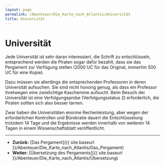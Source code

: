 ```yaml
---
layout: page
permalink: /Abenteuer/Die_Karte_nach_Atlantis/Universität
title: Universität
---
```


# Universität

Jede Universität ist sehr daran interessiert, die Schrift zu entschlüsseln, entsprechend werden die Piraten sogar dafür bezahlt, dass sie das Pergament zur Verfügung stellen (2000 UC für das Original, immerhin 500 UC für eine Kopie).

Dazu müssen sie allerdings die entsprechenden Professoren in deren Universität aufsuchen. Sie sind nicht honorig genug, als dass ein Professor ihretwegen eine zwielichtige Kaschemme aufsucht. Beim Besuch der Universität ist eine Verfolgungsprobe (Verfolgungsstatus 2) erforderlich, die Piraten sollten sich also besser tarnen.

Zwar haben die Universitäten enorme Rechenleistung, aber wegen der erforderlichen Kontrollen und Bürokratie dauert die Entschlüsselung trotzdem 14 Tage und die Ergebnisse werden innerhalb von weiteren 14 Tagen in einem Wissenschaftsblatt veröffentlicht.

***

- **Zurück:** [Das Pergament]({{ site.baseurl }}/Abenteuer/Die_Karte_nach_Atlantis/Das_Pergament)
- **Weiter:** [Übersetzung des Pergaments]({{ site.baseurl }}/Abenteuer/Die_Karte_nach_Atlantis/Übersetzung)
